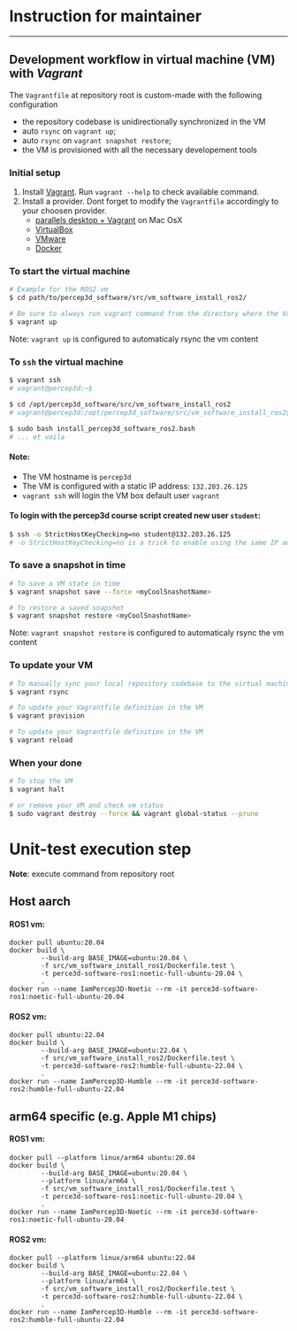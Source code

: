 # Instruction for maintainer

---

## Development workflow in virtual machine (VM) with _Vagrant_ 

The `Vagrantfile` at repository root is custom-made with the following configuration
- the repository codebase is unidirectionally synchronized in the VM 
- auto `rsync` on `vagrant up`;
- auto `rsync` on `vagrant snapshot restore`;
- the VM is provisioned with all the necessary developement tools

### Initial setup
1. Install [Vagrant](https://www.vagrantup.com). Run `vagrant --help` to check available command. 
2. Install a provider. Dont forget to modify the `Vagrantfile` accordingly to your choosen provider.
   - [parallels desktop + Vagrant](http://parallels.github.io/vagrant-parallels/docs/) on Mac OsX 
   - [VirtualBox](https://developer.hashicorp.com/vagrant/docs/providers/virtualbox)
   - [VMware](https://developer.hashicorp.com/vagrant/docs/providers/vmware)
   - [Docker](https://developer.hashicorp.com/vagrant/docs/providers/docker)

### To start the virtual machine
```bash
# Example for the ROS2 vm
$ cd path/to/percep3d_software/src/vm_software_install_ros2/

# Be sure to always run vagrant command from the directory where the Vagrantfile is.
$ vagrant up
```
Note: `vagrant up` is configured to automaticaly rsync the vm content

### To `ssh` the virtual machine
```bash
$ vagrant ssh
# vagrant@percep3d:~$

$ cd /opt/percep3d_software/src/vm_software_install_ros2
# vagrant@percep3d:/opt/percep3d_software/src/vm_software_install_ros2$

$ sudo bash install_percep3d_software_ros2.bash
# ... et voila
```
#### Note: 
- The VM hostname is `percep3d`
- The VM is configured with a static IP address: `132.203.26.125`
- `vagrant ssh` will login the VM box default user `vagrant`
 
#### To login with the percep3d course script created new user `student`:  
```bash
$ ssh -o StrictHostKeyChecking=no student@132.203.26.125
# -o StrictHostKeyChecking=no is a trick to enable using the same IP address as the real server and
```


### To save a snapshot in time
```bash
# To save a VM state in time
$ vagrant snapshot save --force <myCoolSnashotName>

# To restore a saved snapshot
$ vagrant snapshot restore <myCoolSnashotName>
```
Note: `vagrant snapshot restore` is configured to automaticaly rsync the vm content

### To update your VM
```bash
# To manually sync your local repository codebase to the virtual machine (unidirectional sync)
$ vagrant rsync

# To update your Vagrantfile definition in the VM
$ vagrant provision  

# To update your Vagrantfile definition in the VM
$ vagrant reload
```

### When your done
```bash
# To stop the VM
$ vagrant halt

# or remove your VM and check vm status
$ sudo vagrant destroy --force && vagrant global-status --prune
```


# Unit-test execution step 
**Note**: execute command from repository root

## Host aarch

#### ROS1 vm:
```shell
docker pull ubuntu:20.04
docker build \
        --build-arg BASE_IMAGE=ubuntu:20.04 \
        -f src/vm_software_install_ros1/Dockerfile.test \
        -t perce3d-software-ros1:noetic-full-ubuntu-20.04 \
        . 
docker run --name IamPercep3D-Noetic --rm -it perce3d-software-ros1:noetic-full-ubuntu-20.04 
```

#### ROS2 vm:
```shell
docker pull ubuntu:22.04
docker build \
        --build-arg BASE_IMAGE=ubuntu:22.04 \
        -f src/vm_software_install_ros2/Dockerfile.test \
        -t perce3d-software-ros2:humble-full-ubuntu-22.04 \
        .
docker run --name IamPercep3D-Humble --rm -it perce3d-software-ros2:humble-full-ubuntu-22.04 
```

## arm64 specific (e.g. Apple M1 chips)

#### ROS1 vm:
```shell
docker pull --platform linux/arm64 ubuntu:20.04
docker build \
        --build-arg BASE_IMAGE=ubuntu:20.04 \
        --platform linux/arm64 \
        -f src/vm_software_install_ros1/Dockerfile.test \
        -t perce3d-software-ros1:noetic-full-ubuntu-20.04 \
        . 
docker run --name IamPercep3D-Noetic --rm -it perce3d-software-ros1:noetic-full-ubuntu-20.04 
```


#### ROS2 vm:
```shell
docker pull --platform linux/arm64 ubuntu:22.04
docker build \
        --build-arg BASE_IMAGE=ubuntu:22.04 \
        --platform linux/arm64 \
        -f src/vm_software_install_ros2/Dockerfile.test \
        -t perce3d-software-ros2:humble-full-ubuntu-22.04 \
        .
docker run --name IamPercep3D-Humble --rm -it perce3d-software-ros2:humble-full-ubuntu-22.04 
```

